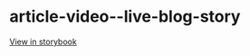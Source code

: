 # article-video--live-blog-story

[View in storybook](https://raw.githack.com/Independent-Digital-News-and-Media-Ltd/standard-pwamp-sb/PR-476-sb/index.html?path=/story/article-video--live-blog-story)